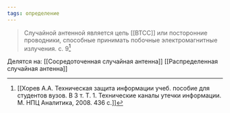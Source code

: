 ```yaml
---
tags: определение
---
```

>Случайной антенной является цепь [[ВТСС]] или посторонние проводники, способные принимать побочные электромагнитные излучения.
>с. 9[^1]

Делятся на:
[[Сосредоточенная случайная антенна]]
[[Распределенная случайная антенна]]

[^1]:[[Хорев А.А. Техническая защита информации учеб. пособие для студентов вузов. В 3 т. Т. 1. Технические каналы утечки информации. М. НПЦ Аналитика, 2008. 436 с.]]